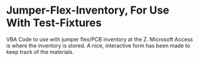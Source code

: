 # Jumper-Flex-Inventory, For Use With Test-Fixtures

VBA Code to use with jumper flex/PCB inventory at the Z.
Microsoft Access is where the inventory is stored. 
A nice, interactive form has been made to keep track of the materials. 
